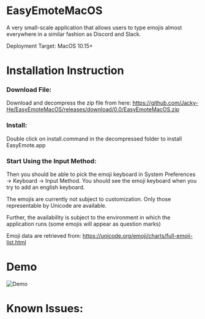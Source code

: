 # EasyEmoteMacOS
A very small-scale application that allows users to type emojis almost everywhere in a similar fashion as Discord and Slack. 

Deployment Target: MacOS 10.15+

# Installation Instruction

### Download File:
Download and decompress the zip file from here: https://github.com/Jacky-He/EasyEmoteMacOS/releases/download/0.0/EasyEmoteMacOS.zip
### Install:
Double click on install.command in the decompressed folder to install EasyEmote.app
### Start Using the Input Method:
Then you should be able to pick the emoji keyboard in System Preferences -> Keyboard -> Input Method. You should see the emoji keyboard when you try to add an english keyboard.


The emojis are currently not subject to customization. Only those representable by Unicode are available. 

Further, the availability is subject to the environment in which the application runs (some emojis will appear as question marks)

Emoji data are retrieved from: https://unicode.org/emoji/charts/full-emoji-list.html

# Demo
![Demo](https://user-images.githubusercontent.com/39445499/103433088-f9168380-4bb8-11eb-990c-f9140c522ecb.gif)

# Known Issues:
